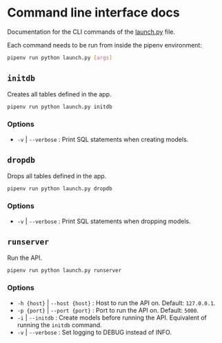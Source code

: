 # Command line interface docs

Documentation for the CLI commands of the [launch.py](../launch.py) file.

Each command needs to be run from inside the pipenv environment:

```sh
pipenv run python launch.py [args]
```

## ``initdb``

Creates all tables defined in the app.

```sh
pipenv run python launch.py initdb
```

### Options

- ``-v`` | ``--verbose`` : Print SQL statements when creating models.

## ``dropdb``

Drops all tables defined in the app.

```sh
pipenv run python launch.py dropdb
```

### Options

- ``-v`` | ``--verbose`` : Print SQL statements when dropping models.

## ``runserver``

Run the API.

```sh
pipenv run python launch.py runserver
```

### Options

- ``-h {host}`` | ``--host {host}`` : Host to run the API on. Default: ``127.0.0.1``.
- ``-p {port}`` | ``--port {port}`` : Port to run the API on. Default: ``5000``.
- ``-i`` | ``--initdb`` : Create models before running the API. Equivalent of running the ``initdb`` command.
- ``-v`` | ``--verbose`` : Set logging to DEBUG instead of INFO.
